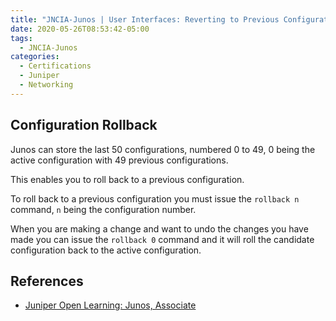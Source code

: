 ```yaml
---
title: "JNCIA-Junos | User Interfaces: Reverting to Previous Configuration"
date: 2020-05-26T08:53:42-05:00
tags:
  - JNCIA-Junos
categories:
  - Certifications
  - Juniper
  - Networking
---
```

## Configuration Rollback
Junos can store the last 50 configurations, numbered 0 to 49, 0 being the active configuration with 49 previous configurations. 

This enables you to roll back to a previous configuration. 

To roll back to a previous configuration you must issue the `rollback n` command, `n` being the configuration number.

When you are making a change and want to undo the changes you have made you can issue the `rollback 0` command and it will roll the candidate configuration back to the active configuration.

## References
  * [Juniper Open Learning: Junos, Associate](https://cloud.contentraven.com/junosgenius/learningpath-detail/1004/3/0/1)